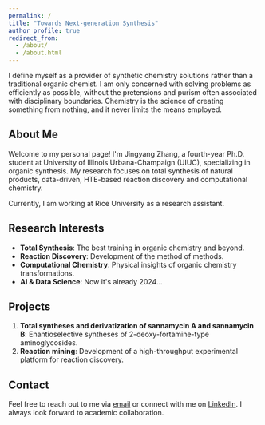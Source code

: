 ```yaml
---
permalink: /
title: "Towards Next-generation Synthesis"
author_profile: true
redirect_from: 
  - /about/
  - /about.html
---
```


I define myself as a provider of synthetic chemistry solutions rather than a traditional organic chemist. I am only concerned with solving problems as efficiently as possible, without the pretensions and purism often associated with disciplinary boundaries. Chemistry is the science of creating something from nothing, and it never limits the means employed.

## About Me
Welcome to my personal page! I'm Jingyang Zhang, a fourth-year Ph.D. student at University of Illinois Urbana-Champaign (UIUC), specializing in organic synthesis. My research focuses on total synthesis of natural products, data-driven, HTE-based reaction discovery and computational chemistry.  

Currently, I am working at Rice University as a research assistant. 

## Research Interests
- **Total Synthesis**: The best training in organic chemistry and beyond.
- **Reaction Discovery**: Development of the method of methods.
- **Computational Chemistry**: Physical insights of organic chemistry transformations.
- **AI & Data Science**: Now it's already 2024...


## Projects
1. **Total syntheses and derivatization of sannamycin A and sannamycin B**: Enantioselective syntheses of 2-deoxy-fortamine-type aminoglycosides.
2. **Reaction mining**: Development of a high-throughput experimental platform for reaction discovery.

## Contact
Feel free to reach out to me via [email](jz111@illinois.edu) or connect with me on [LinkedIn](https://www.linkedin.com/in/jingyangzhang-chem/). I always look forward to academic collaboration.
